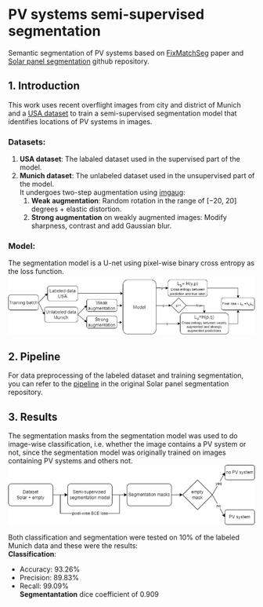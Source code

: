 # PV systems semi-supervised segmentation
Semantic segmentation of PV systems based on [FixMatchSeg](https://arxiv.org/pdf/2208.00400.pdf) paper and [Solar panel segmentation](https://github.com/gabrieltseng/solar-panel-segmentation) github repository.

## 1. Introduction
This work uses recent overflight images from city and district of Munich and a [USA dataset](https://figshare.com/collections/Full_Collection_Distributed_Solar_Photovoltaic_Array_Location_and_Extent_Data_Set_for_Remote_Sensing_Object_Identification/3255643) to train a semi-supervised segmentation model that identifies locations of PV systems in images.

### Datasets:
1. **USA dataset**: The labaled dataset used in the supervised part of the model.
2. **Munich dataset**: The unlabeled dataset used in the unsupervised part of the model.  
It undergoes two-step augmentation using [imgaug](https://github.com/aleju/imgaug):
    1. **Weak augmentation**: Random rotation in the range of [−20, 20] degrees + elastic distortion.
    2. **Strong augmentation** on weakly augmented images: Modify sharpness, contrast and add Gaussian blur.

### Model:
The segmentation model is a U-net using pixel-wise binary cross entropy as the loss function.
<img src="diagrams/fixmatch.drawio.png" alt="FixMatchSeg training"/>

## 2. Pipeline
For data preprocessing of the labeled dataset and training segmentation, you can refer to the [pipeline](https://github.com/gabrieltseng/solar-panel-segmentation#3-pipeline) in the original Solar panel segmentation repository.

## 3. Results
The segmentation masks from the segmentation model was used to do image-wise classification, i.e. whether the image contains a PV system or not, since the segmentation model was originally trained on images containing PV systems and others not.
<img src="diagrams/class2.drawio.png" alt="classification testing" />

Both classification and segmentation were tested on 10% of the labeled Munich data and these were the results:  
**Classification**:
- Accuracy: 93.26%
- Precision: 89.83%
- Recall: 99.09%  
**Segmentantation** dice coefficient of 0.909


